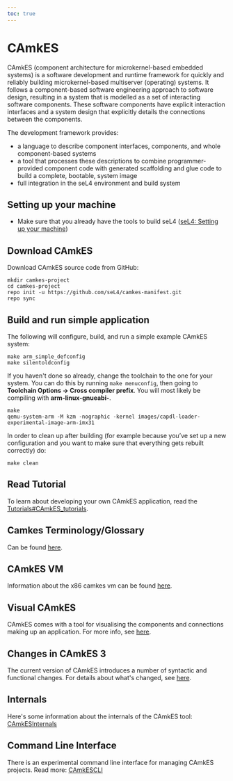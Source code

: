 ```yaml
---
toc: true
---
```


# CAmkES

 CAmkES (component architecture for microkernel-based embedded
systems) is a software development and runtime framework for quickly and
reliably building microkernel-based multiserver (operating) systems. It
follows a component-based software engineering approach to software
design, resulting in a system that is modelled as a set of interacting
software components. These software components have explicit interaction
interfaces and a system design that explicitly details the connections
between the components.

The development framework provides:

- a language to describe component interfaces, components, and whole
      component-based systems
- a tool that processes these descriptions to combine
      programmer-provided component code with generated scaffolding and
      glue code to build a complete, bootable, system image
- full integration in the seL4 environment and build system

## Setting up your machine

- Make sure that you already have the tools to build seL4
  ([seL4: Setting up your machine](/GettingStarted#setting-up-your-machine))

## Download CAmkES


Download CAmkES source code from GitHub:
```
mkdir camkes-project
cd camkes-project
repo init -u https://github.com/seL4/camkes-manifest.git
repo sync
```

## Build and run simple application


The following will configure, build, and run a simple example CAmkES
system:
```
make arm_simple_defconfig
make silentoldconfig
```

If you haven't done so already, change the toolchain to the one for your
system. You can do this by running `make menuconfig`, then going to
**Toolchain Options -> Cross compiler prefix**. You will most
likely be compiling with **arm-linux-gnueabi-**.
```
make
qemu-system-arm -M kzm -nographic -kernel images/capdl-loader-experimental-image-arm-imx31
```

In order to clean up after building (for example because you’ve set up a
new configuration and you want to make sure that everything gets rebuilt
correctly) do:

```
make clean
```

## Read Tutorial


To learn about developing your own CAmkES application, read the
[Tutorials#CAmkES_tutorials](/Tutorials#camkes-tutorials).

## Camkes Terminology/Glossary


Can be found [here](Terminology.md).

## CAmkES VM


Information about the x86 camkes vm can be found [here](/CAmkESVM).

## Visual CAmkES


CAmkES comes with a tool for visualising the components and connections
making up an application. For more info, see [here](/VisualCAmkES).

## Changes in CAmkES 3


The current version of CAmkES introduces a number of syntactic and
functional changes. For details about what's changed, see
[here](/CAmkESDifferences).

## Internals


Here's some information about the internals of the CAmkES tool:
[CAmkESInternals](/CAmkESInternals)

## Command Line Interface


There is an experimental command line interface for managing CAmkES
projects. Read more: [CAmkESCLI](/CAmkESCLI)

